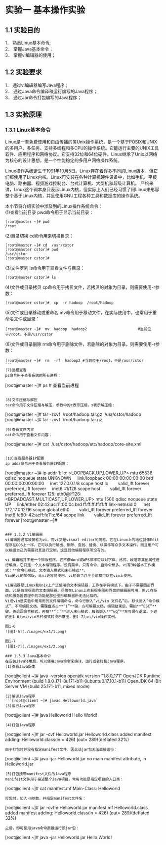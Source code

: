 ﻿# 实验一 基本操作实验

## 1.1 实验目的
1． 熟悉Linux基本命令;  
2． 掌握Java基本命令；  
3． 掌握vi编辑器的使用；

## 1.2 实验要求
1． 通过vi编辑器编写Java程序；   
2． 通过Java命令编译和运行编写的Java程序；   
3． 通过Jar命令打包编写的Java程序；  

## 1.3 实验原理
### 1.3.1 Linux基本命令

Linux是一套免费使用和自由传播的类Unix操作系统，是一个基于POSIX和UNIX的多用户、多任务、支持多线程和多CPU的操作系统。它能运行主要的UNIX工具软件、应用程序和网络协议。它支持32位和64位硬件。Linux继承了Unix以网络为核心的设计思想，是一个性能稳定的多用户网络操作系统。  

Linux操作系统诞生于1991年10月5日。Linux存在着许多不同的Linux版本，但它们都使用了Linux内核。Linux可安装在各种计算机硬件设备中，比如手机、平板电脑、路由器、视频游戏控制台、台式计算机、大型机和超级计算机。
严格来讲，Linux这个词本身只表示Linux内核，但实际上人们已经习惯了用Linux来形容整个基于Linux内核，并且使用GNU工程各种工具和数据库的操作系统。  
  
本小节将介绍实验中涉及到的Linux操作系统命令：  
(1)查看当前目录
pwd命令用于显示当前目录：
```
[root@master ~]# pwd
/root
```
(2)目录切换
cd命令用来切换目录：
```
[root@master ~]# cd  /usr/cstor
[root@master cstor]# pwd
/usr/cstor
[root@master cstor]#
```
(3)文件罗列
ls命令用于查看文件与目录：
```
[root@master cstor]# ls
```
(4)文件或目录拷贝
cp命令用于拷贝文件，若拷贝的对象为目录，则需要使用-r参数：
```
[root@master cstor]#  cp  -r hadoop  /root/hadoop
```

(5)文件或目录移动或重命名
mv命令用于移动文件，在实际使用中，也常用于重命名文件或目录：
```
[root@master ~]#  mv  hadoop  hadoop2                       #当前位于/root，不是/usr/cstor
```

(6)文件或目录删除
rm命令用于删除文件，若删除的对象为目录，则需要使用-r参数：
```
[root@master ~]#  rm  -rf  hadoop2 #当前位于/root，不是/usr/cstor
```                            
(7)进程查看
ps命令用于查看系统的所有进程：
```
[root@master ~]# ps # 查看当前进程
```
                                          
(8)文件压缩与解压
tar命令用于文件压缩与解压，参数中的c表示压缩，x表示解压缩：
```
[root@master ~]# tar -zcvf  /root/hadoop.tar.gz  /usr/cstor/hadoop
[root@master ~]# tar -zxvf  /root/hadoop.tar.gz
```
(9)查看文件内容
cat命令用于查看文件内容：
```
[root@master ~]# cat  /usr/cstor/hadoop/etc/hadoop/core-site.xml
```

(10)查看服务器IP配置
ip addr命令用于查看服务器IP配置：
```
[root@master ~]# ip addr
1: lo: <LOOPBACK,UP,LOWER_UP> mtu 65536 qdisc noqueue state UNKNOWN
    link/loopback 00:00:00:00:00:00 brd 00:00:00:00:00:00
    inet 127.0.0.1/8 scope host lo
       valid_lft forever preferred_lft forever
    inet6 ::1/128 scope host
       valid_lft forever preferred_lft forever
125: eth0@if126: <BROADCAST,MULTICAST,UP,LOWER_UP> mtu 1500 qdisc noqueue state UP
    link/ether 02:42:ac:11:00:0c brd ff:ff:ff:ff:ff:ff link-netnsid 0
    inet 172.17.0.12/16 scope global eth0
       valid_lft forever preferred_lft forever
    inet6 fe80::42:acff:fe11:c/64 scope link
       valid_lft forever preferred_lft forever
[root@master ~]#
```

### 1.3.2 Vi编辑器
vi编辑器通常被简称为vi，而vi又是visual editor的简称。它在Linux上的地位就像Edit程序在DOS上一样。它可以执行输出、删除、查找、替换、块操作等众多文本操作，而且用户可以根据自己的需要对其进行定制，这是其他编辑程序所没有的。  

vi 编辑器并不是一个排版程序，它不像Word或WPS那样可以对字体、格式、段落等其他属性进行编排，它只是一个文本编辑程序。没有菜单，只有命令，且命令繁多。vi有3种基本工作模式：**命令行模式、文本输入模式和末行模式**。
Vim是vi的加强版，比vi更容易使用。vi的命令几乎全部都可以在vim上使用。  

vi编辑器是Linux和Unix上广泛使用的文本编辑器，工作在字符模式下。由于不需要图形界面，vi是效率很高的文本编辑器。尽管在Linux上也有很多图形界面的编辑器可用，但vi在系统和服务器管理中的功能是那些图形编辑器所无法比拟的。
Vi或vim是实验中用常用的文件编辑命令，命令行嵌入“vi/vim 文件名”后，默认进入“命令模式”，不可编辑文档，需键盘点击**“i”**键，方可编辑文档，编辑结束后，需按**“ESC”**键，先退回命令模式，再按**“：”**进入末行模式，接着嵌入**“wq”**方可保存退出。下述的图1-6为vi/vim三种模式转换示意图，图1-7为vi/vim操作实例。

图1-6
![图1-6](./images/ex1/1.png)

图1-7
![图1-7](./images/ex1/2.png)

### 1.3.3 Java基本命令
在安装Java环境后，可以使用Java命令来编译、运行或者打包Java程序。
(1)查看Java版本
```
[root@client ~]# java -version
openjdk version "1.8.0_171"
OpenJDK Runtime Environment (build 1.8.0_171-8u171-b11-0ubuntu0.17.10.1-b11)
OpenJDK 64-Bit Server VM (build 25.171-b11, mixed mode)
```
(2)编译Java程序
```[root@client ~]# javac Helloworld.java`
(3)运行Java程序
```
[root@client ~]# java Helloworld
Hello World!
```
(4)打包Java程序
```
[root@client ~]# jar -cvf Helloworld.jar Helloworld.class
added manifest
adding: Helloworld.class(in = 426) (out= 289)(deflated 32%)
```
由于打包时并没有指定manifest文件，因此该jar包无法直接运行：
```
[root@client ~]# java -jar Helloworld.jar
no main manifest attribute, in Helloworld.jar
```
(5)打包携带manifest文件的Java程序
manifest文件用于描述整个Java项目，常用功能是指定项目的入口类：
```
[root@client ~]# cat manifest.mf
Main-Class: Helloworld
```
打包时，加入-m参数，并指定manifest文件名：
```
[root@client ~]# jar -cvfm Helloworld.jar manifest.mf Helloworld.class
added manifest
adding: Helloworld.class(in = 426) (out= 289)(deflated 32%)
```
之后，即可使用java命令直接运行该jar包：
```
[root@client ~]# java -jar Helloworld.jar
Hello World!
```
